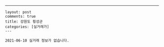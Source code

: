 ---
    layout: post
    comments: true
    title: 강원도 횡성군
    categories: [실거래가]
    ---

    2021-06-10 실거래 정보가 없습니다.

    